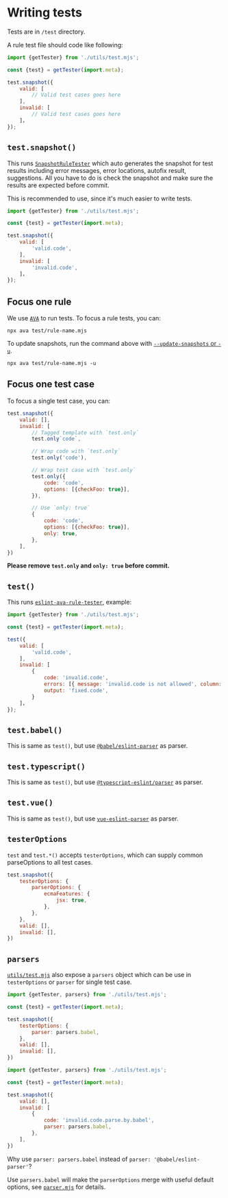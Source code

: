 # Writing tests

Tests are in `/test` directory.

A rule test file should code like following:

```js
import {getTester} from './utils/test.mjs';

const {test} = getTester(import.meta);

test.snapshot({
	valid: [
		// Valid test cases goes here
	],
	invalid: [
		// Valid test cases goes here
	]，
});
```

## `test.snapshot()`

This runs [`SnapshotRuleTester`](../test/utils/snapshot-rule-tester.mjs) which auto generates the snapshot for test results including error messages, error locations, autofix result, suggestions. All you have to do is check the snapshot and make sure the results are expected before commit.

This is recommended to use, since it's much easier to write tests.

```js
import {getTester} from './utils/test.mjs';

const {test} = getTester(import.meta);

test.snapshot({
	valid: [
		'valid.code',
	],
	invalid: [
		'invalid.code',
	]，
});
```

## Focus one rule

We use [`AVA`](https://github.com/avajs/ava) to run tests. To focus a rule tests, you can:

```console
npx ava test/rule-name.mjs
```

To update snapshots, run the command above with [`--update-snapshots` or `-u`](https://github.com/avajs/ava/blob/main/docs/05-command-line.md#cli).

```console
npx ava test/rule-name.mjs -u
```

## Focus one test case

To focus a single test case, you can:

```js
test.snapshot({
	valid: [],
	invalid: [
		// Tagged template with `test.only`
		test.only`code`,

		// Wrap code with `test.only`
		test.only('code'),

		// Wrap test case with `test.only`
		test.only({
			code: 'code',
			options: [{checkFoo: true}],
		}),

		// Use `only: true`
		{
			code: 'code',
			options: [{checkFoo: true}],
			only: true,
		},
	],
})
```

**Please remove `test.only` and `only: true` before commit.**

## `test()`

This runs [`eslint-ava-rule-tester`](https://github.com/jfmengels/eslint-ava-rule-tester), example:

```js
import {getTester} from './utils/test.mjs';

const {test} = getTester(import.meta);

test({
	valid: [
		'valid.code',
	],
	invalid: [
		{
			code: 'invalid.code',
			errors: [{ message: 'invalid.code is not allowed', column: 1, line: 1 }],
			output: 'fixed.code',
		}
	]，
});
```

## `test.babel()`

This is same as `test()`, but use [`@babel/eslint-parser`](https://www.npmjs.com/package/@babel/eslint-parser) as parser.

## `test.typescript()`

This is same as `test()`, but use [`@typescript-eslint/parser`](https://www.npmjs.com/package/@typescript-eslint/parser) as parser.

## `test.vue()`

This is same as `test()`, but use [`vue-eslint-parser`](https://www.npmjs.com/package/vue-eslint-parser) as parser.

## `testerOptions`

`test` and `test.*()` accepts `testerOptions`, which can supply common parseOptions to all test cases.

```js
test.snapshot({
	testerOptions: {
		parserOptions: {
			ecmaFeatures: {
				jsx: true,
			},
		},
	},
	valid: [],
	invalid: [],
})
```

## `parsers`

[`utils/test.mjs`](../test/utils/test.mjs) also expose a `parsers` object which can be use in `testerOptions` or `parser` for single test case.

```js
import {getTester, parsers} from './utils/test.mjs';

const {test} = getTester(import.meta);

test.snapshot({
	testerOptions: {
		parser: parsers.babel,
	},
	valid: [],
	invalid: [],
})
```

```js
import {getTester, parsers} from './utils/test.mjs';

const {test} = getTester(import.meta);

test.snapshot({
	valid: [],
	invalid: [
		{
			code: 'invalid.code.parse.by.babel',
			parser: parsers.babel,
		},
	],
})
```

Why use `parser: parsers.babel` instead of `parser: '@babel/eslint-parser'`?

Use `parsers.babel` will make the `parserOptions` merge with useful default options, see [`parser.mjs`](../test/utils/parsers.mjs) for details.
